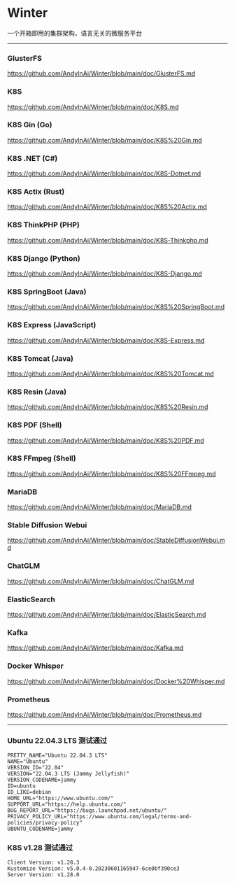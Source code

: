 
# Winter
一个开箱即用的集群架构，语言无关的微服务平台


***


### GlusterFS 
https://github.com/AndyInAi/Winter/blob/main/doc/GlusterFS.md


### K8S 
https://github.com/AndyInAi/Winter/blob/main/doc/K8S.md


### K8S Gin (Go)
https://github.com/AndyInAi/Winter/blob/main/doc/K8S%20Gin.md


### K8S .NET (C#)
https://github.com/AndyInAi/Winter/blob/main/doc/K8S-Dotnet.md


### K8S Actix (Rust)
https://github.com/AndyInAi/Winter/blob/main/doc/K8S%20Actix.md


### K8S ThinkPHP (PHP)
https://github.com/AndyInAi/Winter/blob/main/doc/K8S-Thinkphp.md


### K8S Django (Python)
https://github.com/AndyInAi/Winter/blob/main/doc/K8S-Django.md


### K8S SpringBoot (Java)
https://github.com/AndyInAi/Winter/blob/main/doc/K8S%20SpringBoot.md


### K8S Express (JavaScript)
https://github.com/AndyInAi/Winter/blob/main/doc/K8S-Express.md


### K8S Tomcat (Java)
https://github.com/AndyInAi/Winter/blob/main/doc/K8S%20Tomcat.md


### K8S Resin (Java)
https://github.com/AndyInAi/Winter/blob/main/doc/K8S%20Resin.md


### K8S PDF (Shell)
https://github.com/AndyInAi/Winter/blob/main/doc/K8S%20PDF.md


### K8S FFmpeg (Shell)
https://github.com/AndyInAi/Winter/blob/main/doc/K8S%20FFmpeg.md


### MariaDB 
https://github.com/AndyInAi/Winter/blob/main/doc/MariaDB.md


### Stable Diffusion Webui
https://github.com/AndyInAi/Winter/blob/main/doc/StableDiffusionWebui.md


### ChatGLM
https://github.com/AndyInAi/Winter/blob/main/doc/ChatGLM.md


### ElasticSearch 
https://github.com/AndyInAi/Winter/blob/main/doc/ElasticSearch.md


### Kafka 
https://github.com/AndyInAi/Winter/blob/main/doc/Kafka.md


### Docker Whisper
https://github.com/AndyInAi/Winter/blob/main/doc/Docker%20Whisper.md


### Prometheus 
https://github.com/AndyInAi/Winter/blob/main/doc/Prometheus.md


***


### Ubuntu 22.04.3 LTS 测试通过

	PRETTY_NAME="Ubuntu 22.04.3 LTS"
	NAME="Ubuntu"
	VERSION_ID="22.04"
	VERSION="22.04.3 LTS (Jammy Jellyfish)"
	VERSION_CODENAME=jammy
	ID=ubuntu
	ID_LIKE=debian
	HOME_URL="https://www.ubuntu.com/"
	SUPPORT_URL="https://help.ubuntu.com/"
	BUG_REPORT_URL="https://bugs.launchpad.net/ubuntu/"
	PRIVACY_POLICY_URL="https://www.ubuntu.com/legal/terms-and-policies/privacy-policy"
	UBUNTU_CODENAME=jammy


### K8S v1.28 测试通过

	Client Version: v1.28.3
	Kustomize Version: v5.0.4-0.20230601165947-6ce0bf390ce3
	Server Version: v1.28.0

